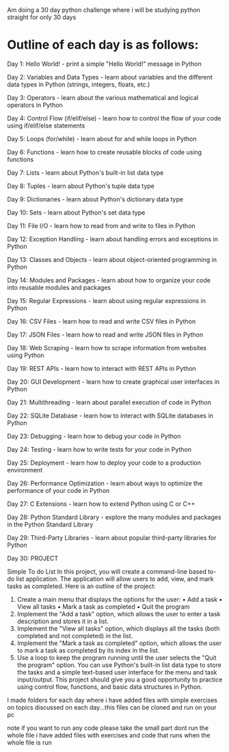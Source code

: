 
Am doing a 30 day python challenge where i will be studying python straight for only 30 days
# Outline of each day is as follows:
Day 1: Hello World! - print a simple "Hello World!" message in Python

Day 2: Variables and Data Types - learn about variables and the different data types in Python (strings, integers, floats, etc.)

Day 3: Operators - learn about the various mathematical and logical operators in Python

Day 4: Control Flow (if/elif/else) - learn how to control the flow of your code using if/elif/else statements

Day 5: Loops (for/while) - learn about for and while loops in Python

Day 6: Functions - learn how to create reusable blocks of code using functions

Day 7: Lists - learn about Python's built-in list data type

Day 8: Tuples - learn about Python's tuple data type

Day 9: Dictionaries - learn about Python's dictionary data type

Day 10: Sets - learn about Python's set data type

Day 11: File I/O - learn how to read from and write to files in Python

Day 12: Exception Handling - learn about handling errors and exceptions in Python

Day 13: Classes and Objects - learn about object-oriented programming in Python

Day 14: Modules and Packages - learn about how to organize your code into reusable modules and packages

Day 15: Regular Expressions - learn about using regular expressions in Python

Day 16: CSV Files - learn how to read and write CSV files in Python

Day 17: JSON Files - learn how to read and write JSON files in Python

Day 18: Web Scraping - learn how to scrape information from websites using Python

Day 19: REST APIs - learn how to interact with REST APIs in Python

Day 20: GUI Development - learn how to create graphical user interfaces in Python

Day 21: Multithreading - learn about parallel execution of code in Python

Day 22: SQLite Database - learn how to interact with SQLite databases in Python

Day 23: Debugging - learn how to debug your code in Python

Day 24: Testing - learn how to write tests for your code in Python

Day 25: Deployment - learn how to deploy your code to a production environment

Day 26: Performance Optimization - learn about ways to optimize the performance of your code in Python

Day 27: C Extensions - learn how to extend Python using C or C++

Day 28: Python Standard Library - explore the many modules and packages in the Python Standard Library

Day 29: Third-Party Libraries - learn about popular third-party libraries for Python

Day 30: PROJECT

Simple To do List
In this project, you will create a command-line based to-do list application. The application will allow users to add, view, and mark tasks as completed. Here is an outline of the project:
1. Create a main menu that displays the options for the user:
• Add a task
• View all tasks
• Mark a task as completed
• Quit the program
2. Implement the "Add a task" option, which allows the user to enter a task description and stores it in a list.
3. Implement the "View all tasks" option, which displays all the tasks (both completed and not completed) in the list.
4. Implement the "Mark a task as completed" option, which allows the user to mark a task as completed by its index in the list.
5. Use a loop to keep the program running until the user selects the "Quit the program" option.
You can use Python's built-in list data type to store the tasks and a simple text-based user interface for the menu and task input/output. This project should give you a good opportunity to practice using control flow, functions, and basic data structures in Python.

I made folders for each day where i have added files with simple exercises on topics discussed on each day...this files can be cloned and run on your pc

note if you want to run any code please take the small part dont run the whole file
i have added files with exercises and code that runs when the whole file is run

